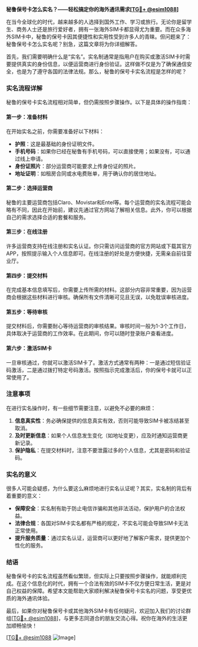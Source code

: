 **秘鲁保号卡怎么实名？——轻松搞定你的海外通讯需求[[TG💪+ @esim1088](https://t.me/s/esim1088)]**

在当今全球化的时代，越来越多的人选择到国外工作、学习或旅行。无论你是留学生、商务人士还是旅行爱好者，拥有一张海外SIM卡都显得尤为重要。而在众多海外SIM卡中，秘鲁的保号卡因其便捷性和实用性受到许多人的青睐。但问题来了：秘鲁保号卡怎么实名呢？别急，这篇文章将为你详细解答。

首先，我们需要明确什么是“实名”。实名制通常是指用户在购买或激活SIM卡时需要提供真实的身份信息，以便运营商进行身份验证。这样做不仅是为了确保通信安全，也是为了遵守各国的法律法规。那么，秘鲁的保号卡实名流程是怎样的呢？

### 实名流程详解

秘鲁的保号卡实名流程相对简单，但仍需按照步骤操作。以下是具体的操作指南：

#### 第一步：准备材料
在开始实名之前，你需要准备好以下材料：
- **护照**：这是最基础的身份证明文件。
- **手机号码**：如果你已经在秘鲁有手机号码，可以直接使用；如果没有，可以通过线上申请。
- **身份证照片**：部分运营商可能要求上传身份证的照片。
- **地址证明**：如租房合同或水电费账单，用于确认你的居住地址。

#### 第二步：选择运营商
秘鲁的主要运营商包括Claro、Movistar和Entel等。每个运营商的实名流程可能会略有不同，因此在开始前，建议先通过官方网站了解相关信息。此外，你可以根据自己的需求选择合适的套餐和服务。

#### 第三步：在线注册
许多运营商支持在线注册和实名认证。你只需访问运营商的官方网站或下载其官方APP，按照提示输入个人信息即可。在线注册的好处是方便快捷，无需亲自前往营业厅。

#### 第四步：提交材料
在完成基本信息填写后，你需要上传所需的材料。这部分内容非常重要，因为运营商会根据这些材料进行审核。确保所有文件清晰可见且无误，以免耽误审核进度。

#### 第五步：等待审核
提交材料后，你需要耐心等待运营商的审核结果。审核时间一般为1-3个工作日，具体取决于运营商的工作效率。在此期间，你可以随时登录账户查看进度。

#### 第六步：激活SIM卡
一旦审核通过，你就可以激活SIM卡了。激活方式通常有两种：一是通过短信验证码激活，二是通过拨打特定号码激活。按照指示完成激活后，你的保号卡就可以正常使用了。

### 注意事项

在进行实名操作时，有一些细节需要注意，以避免不必要的麻烦：

1. **信息真实性**：务必确保提供的信息真实有效，否则可能导致SIM卡被冻结甚至取消。
2. **及时更新信息**：如果个人信息发生变化（如地址变更），应及时通知运营商更新记录。
3. **保护隐私**：在提交材料时，注意不要泄露过多的个人信息，尤其是密码和验证码。

### 实名的意义

很多人可能会疑惑，为什么要这么麻烦地进行实名认证呢？其实，实名制的背后有着重要的意义：

- **保障安全**：实名制有助于防止电信诈骗和其他非法活动，保护用户的合法权益。
- **法律合规**：各国对SIM卡实名都有严格的规定，不实名可能会导致SIM卡无法正常使用。
- **提升服务质量**：通过实名认证，运营商可以更好地了解客户需求，提供更加个性化的服务。

### 结语

秘鲁保号卡的实名流程虽然看似繁琐，但实际上只要按照步骤操作，就能顺利完成。在这个信息化的时代，拥有一个合法有效的SIM卡不仅方便日常生活，更是对自己权益的保障。希望本文能帮助大家顺利解决秘鲁保号卡实名的问题，享受更优质的海外通讯体验。

最后，如果你对秘鲁保号卡或其他海外SIM卡有任何疑问，欢迎加入我们的讨论群组[[TG💪+ @esim1088](https://t.me/s/esim1088)]，与更多志同道合的朋友交流心得。祝你在海外的生活更加顺畅愉快！

[[TG💪+ @esim1088](https://t.me/s/esim1088) ![Image](https://i.postimg.cc/4NQfJmqS/Snipaste-2025-05-13-00-14-12.png)]